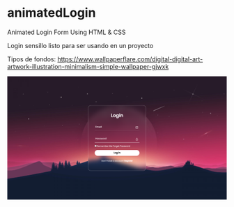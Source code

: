 # animatedLogin
Animated Login Form Using HTML &amp; CSS

Login sensillo listo para ser usando en un proyecto

Tipos de fondos: https://www.wallpaperflare.com/digital-digital-art-artwork-illustration-minimalism-simple-wallpaper-gjwxk

![Previsualización del Login](/images/preview.png)
